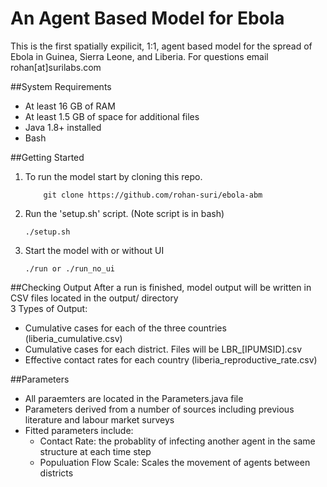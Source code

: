 # An Agent Based Model for Ebola
This is the first spatially expilicit, 1:1, agent based model for the spread of Ebola in Guinea, Sierra Leone, and Liberia. For questions email rohan[at]surilabs.com

##System Requirements
- At least 16 GB of RAM
- At least 1.5 GB of space for additional files
- Java 1.8+ installed
- Bash

##Getting Started
1. To run the model start by cloning this repo.</br>
	```
        git clone https://github.com/rohan-suri/ebola-abm
	```
2. Run the 'setup.sh' script. (Note script is in bash)</br>
	```
	./setup.sh
	```
3. Start the model with or without UI</br>
	```
	./run or ./run_no_ui
	```

##Checking Output
After a run is finished, model output will be written in CSV files located in the output/ directory</br>
3 Types of Output:
- Cumulative cases for each of the three countries (liberia_cumulative.csv)
- Cumulative cases for each district.  Files will be LBR_[IPUMSID].csv
- Effective contact rates for each country (liberia_reproductive_rate.csv)

##Parameters
- All paraemters are located in the Parameters.java file
- Parameters derived from a number of sources including previous literature and labour market surveys
- Fitted parameters include:
	- Contact Rate: the probablity of infecting another agent in the same structure at each time step 
	- Populuation Flow Scale: Scales the movement of agents between districts
